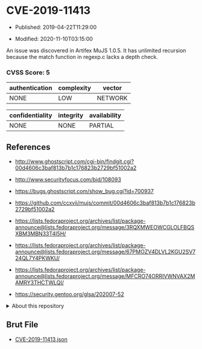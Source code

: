 # CVE-2019-11413

- Published: 2019-04-22T11:29:00

- Modified: 2020-11-10T03:15:00

An issue was discovered in Artifex MuJS 1.0.5. It has unlimited recursion because the match function in regexp.c lacks a depth check.

### CVSS Score: **5**

| authentication | complexity | vector |
| --- | --- | --- |
| NONE | LOW | NETWORK |

| confidentiality | integrity | availability |
| --- | --- | --- |
| NONE | NONE | PARTIAL |

## References

* http://www.ghostscript.com/cgi-bin/findgit.cgi?00d4606c3baf813b7b1c176823b2729bf51002a2

* http://www.securityfocus.com/bid/108093

* https://bugs.ghostscript.com/show_bug.cgi?id=700937

* https://github.com/ccxvii/mujs/commit/00d4606c3baf813b7b1c176823b2729bf51002a2

* https://lists.fedoraproject.org/archives/list/package-announce@lists.fedoraproject.org/message/3RQXMWEOWCGLOLFBQSXBM3MBN33T4I5H/

* https://lists.fedoraproject.org/archives/list/package-announce@lists.fedoraproject.org/message/67PMOZV4DLVL2KGU2SV724QL7Y4PKWKU/

* https://lists.fedoraproject.org/archives/list/package-announce@lists.fedoraproject.org/message/MFCRO74ORRIVWNVAX2MAMRY3THCTWLQI/

* https://security.gentoo.org/glsa/202007-52

<details>
<summary>About this repository</summary> 

  This repository is part of the project [Live Hack CVE](https://github.com/Live-Hack-CVE). Main website can be found [www.live-hack.org](https://www.live-hack.org) 
  
  Made by [Sn0wAlice](https://github.com/Sn0wAlice) for the people that care about security and need to have a feed of the latest CVEs. Hope you enjoy it, don't forget to star the repo and follow me on [Twitter](https://twitter.com/Sn0wAlice) and [Github](https://github.com/Sn0wAlice). And that is my [personnal website](https://www.alice-snow.me/)

  - [Home Page](https://github.com/Live-Hack-CVE)
  - [Framework](https://github.com/Live-Hack-CVE/cve-framework)
  - [CVE database](https://github.com/Live-Hack-CVE/full_database)
  - [Changelog](https://github.com/Live-Hack-CVE/Changelog)
</details>

## Brut File

* [CVE-2019-11413.json](https://raw.githubusercontent.com/Live-Hack-CVE/full_database/main/cves/2019/CVE-2019-11413.json)


